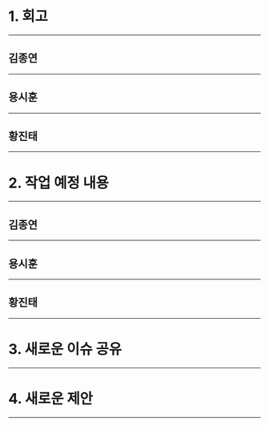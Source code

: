 # 1. 회고

---

## 김종연

---

## 용시훈

---

## 황진태

---

# 2. 작업 예정 내용

---

## 김종연

---

## 용시훈

---

## 황진태

---

# 3. 새로운 이슈 공유

---

# 4. 새로운 제안

---

